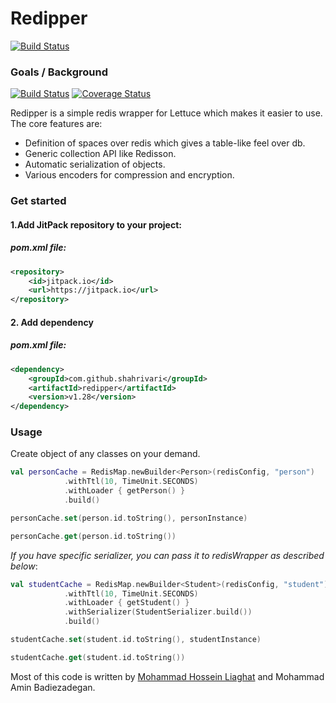 # Redipper

[![Build Status](https://travis-ci.org/shahrivari/redipper.svg?branch=master)](https://travis-ci.org/shahrivari/redipper)

### Goals / Background

[![Build Status](https://travis-ci.org/shahrivari/redipper.svg?branch=master)](https://travis-ci.org/shahrivari/redipper) [![Coverage Status](https://coveralls.io/repos/github/shahrivari/redipper/badge.svg?branch=master)](https://coveralls.io/github/shahrivari/redipper?branch=master)

Redipper is a simple redis wrapper for Lettuce which makes it easier to use. The core features are:

* Definition of spaces over redis which gives a table-like feel over db.
* Generic collection API like Redisson.
* Automatic serialization of objects.
* Various encoders for compression and encryption.

### Get started

#### 1.Add JitPack repository to your project:

##### *pom.xml* file:
```xml
<repository>
    <id>jitpack.io</id>
    <url>https://jitpack.io</url>
</repository>
```

#### 2. Add dependency

##### *pom.xml* file:
```xml
<dependency>
    <groupId>com.github.shahrivari</groupId>
    <artifactId>redipper</artifactId>
    <version>v1.28</version>
</dependency>
```

### Usage
Create object of any classes on your demand.

```kotlin
val personCache = RedisMap.newBuilder<Person>(redisConfig, "person")
            .withTtl(10, TimeUnit.SECONDS)
            .withLoader { getPerson() }
            .build()

personCache.set(person.id.toString(), personInstance)

personCache.get(person.id.toString())            
```

_If you have specific serializer, you can pass it to redisWrapper as described below_:

```kotlin
val studentCache = RedisMap.newBuilder<Student>(redisConfig, "student")
            .withTtl(10, TimeUnit.SECONDS)
            .withLoader { getStudent() }
            .withSerializer(StudentSerializer.build())
            .build()

studentCache.set(student.id.toString(), studentInstance)

studentCache.get(student.id.toString())            
```


Most of this code is written by [Mohammad Hossein Liaghat](https://github.com/MoHoLiaghat) and
 Mohammad Amin Badiezadegan.
